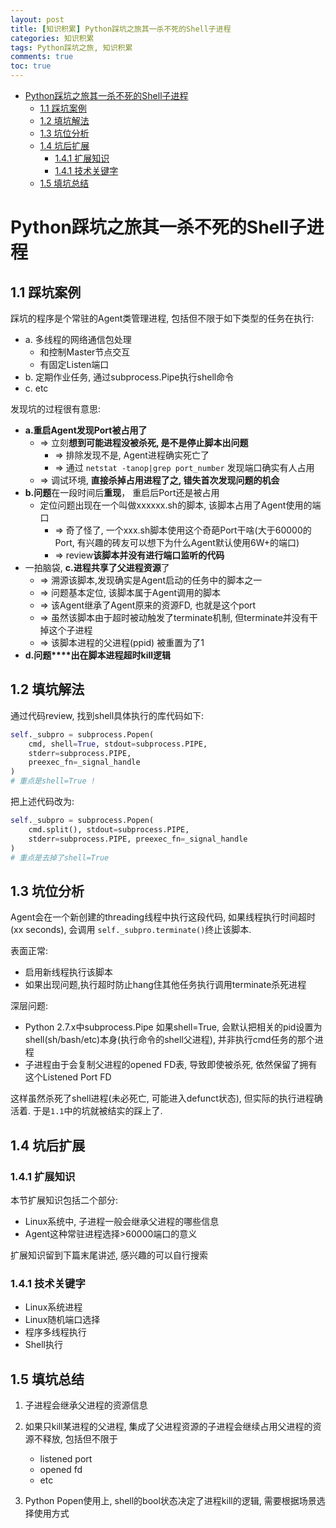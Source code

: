 ```yaml
---
layout: post
title: [知识积累] Python踩坑之旅其一杀不死的Shell子进程
categories: 知识积累
tags: Python踩坑之旅, 知识积累
comments: true
toc: true
---
```

- [Python踩坑之旅其一杀不死的Shell子进程](#python%E8%B8%A9%E5%9D%91%E4%B9%8B%E6%97%85%E5%85%B6%E4%B8%80%E6%9D%80%E4%B8%8D%E6%AD%BB%E7%9A%84shell%E5%AD%90%E8%BF%9B%E7%A8%8B)
  - [1.1 踩坑案例](#11-%E8%B8%A9%E5%9D%91%E6%A1%88%E4%BE%8B)
  - [1.2 填坑解法](#12-%E5%A1%AB%E5%9D%91%E8%A7%A3%E6%B3%95)
  - [1.3 坑位分析](#13-%E5%9D%91%E4%BD%8D%E5%88%86%E6%9E%90)
  - [1.4 坑后扩展](#14-%E5%9D%91%E5%90%8E%E6%89%A9%E5%B1%95)
    - [1.4.1 扩展知识](#141-%E6%89%A9%E5%B1%95%E7%9F%A5%E8%AF%86)
    - [1.4.1 技术关键字](#141-%E6%8A%80%E6%9C%AF%E5%85%B3%E9%94%AE%E5%AD%97)
  - [1.5 填坑总结](#15-%E5%A1%AB%E5%9D%91%E6%80%BB%E7%BB%93)
# Python踩坑之旅其一杀不死的Shell子进程

## 1.1 踩坑案例

踩坑的程序是个常驻的Agent类管理进程, 包括但不限于如下类型的任务在执行:

- a. 多线程的网络通信包处理
  - 和控制Master节点交互
  - 有固定Listen端口
- b. 定期作业任务, 通过subprocess.Pipe执行shell命令
- c. etc

发现坑的过程很有意思:

- **a.重启Agent发现Port被占用了**
  - => 立刻**想到可能进程没被杀死, 是不是停止脚本出问题**
    - => 排除发现不是, Agent进程确实死亡了
    - => 通过 `netstat -tanop|grep port_number` 发现端口确实有人占用
  - => 调试环境, **直接杀掉占用进程了之, 错失首次发现问题的机会**
- **b.问题**在一段时间后**重现**， 重启后Port还是被占用
  - 定位问题出现在一个叫做xxxxxx.sh的脚本, 该脚本占用了Agent使用的端口
    - => 奇了怪了, 一个xxx.sh脚本使用这个奇葩Port干啥(大于60000的Port, 有兴趣的砖友可以想下为什么Agent默认使用6W+的端口)
    - => review**该脚本并没有进行端口监听的代码**
- 一拍脑袋, **c.进程共享了父进程资源**了
  - => 溯源该脚本,发现确实是Agent启动的任务中的脚本之一
  - => 问题基本定位, 该脚本属于Agent调用的脚本
  - => 该Agent继承了Agent原来的资源FD, 也就是这个port
  - => 虽然该脚本由于超时被动触发了terminate机制, 但terminate并没有干掉这个子进程
  - => 该脚本进程的父进程(ppid) 被重置为了1
- **d.问题****出在脚本进程超时kill逻辑**

## 1.2 填坑解法

通过代码review, 找到shell具体执行的库代码如下:

```python
self._subpro = subprocess.Popen(
    cmd, shell=True, stdout=subprocess.PIPE,
    stderr=subprocess.PIPE,
    preexec_fn=_signal_handle
)
# 重点是shell=True !
```

把上述代码改为:

```python
self._subpro = subprocess.Popen(
    cmd.split(), stdout=subprocess.PIPE,
    stderr=subprocess.PIPE, preexec_fn=_signal_handle
)
# 重点是去掉了shell=True
```

## 1.3 坑位分析

Agent会在一个新创建的threading线程中执行这段代码, 如果线程执行时间超时(xx seconds), 会调用 ```self._subpro.terminate()```终止该脚本.

表面正常:

- 启用新线程执行该脚本
- 如果出现问题,执行超时防止hang住其他任务执行调用terminate杀死进程

深层问题:

- Python 2.7.x中subprocess.Pipe 如果shell=True, 会默认把相关的pid设置为shell(sh/bash/etc)本身(执行命令的shell父进程), 并非执行cmd任务的那个进程
- 子进程由于会复制父进程的opened FD表, 导致即使被杀死, 依然保留了拥有这个Listened Port FD

这样虽然杀死了shell进程(未必死亡, 可能进入defunct状态), 但实际的执行进程确活着. 于是`1.1`中的坑就被结实的踩上了.

## 1.4 坑后扩展

### 1.4.1 扩展知识

本节扩展知识包括二个部分:

- Linux系统中, 子进程一般会继承父进程的哪些信息
- Agent这种常驻进程选择>60000端口的意义

扩展知识留到下篇末尾讲述, 感兴趣的可以自行搜索

### 1.4.1 技术关键字

- Linux系统进程
- Linux随机端口选择
- 程序多线程执行
- Shell执行

## 1.5 填坑总结

1. 子进程会继承父进程的资源信息
2. 如果只kill某进程的父进程, 集成了父进程资源的子进程会继续占用父进程的资源不释放, 包括但不限于

    - listened port
    - opened fd
    - etc
  
3. Python Popen使用上, shell的bool状态决定了进程kill的逻辑, 需要根据场景选择使用方式